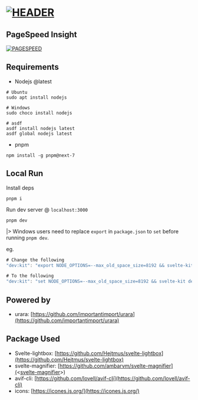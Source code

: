 # [<img style="float:middle" width="auto" alt="HEADER" src="https://raw.githubusercontent.com/gist/kwchang0831/f8a0fbde08b5cd6204438a90e222743e/raw/metrics.repository.intro.svg">](#)

## PageSpeed Insight

[<img style="float:middle" width="auto" alt="PAGESPEED" src="https://raw.githubusercontent.com/gist/kwchang0831/f8a0fbde08b5cd6204438a90e222743e/raw/metrics.pagespeed.svg">](#)

## Requirements

- Nodejs @latest

```shell
# Ubuntu
sudo apt install nodejs

# Windows
sudo choco install nodejs

# asdf
asdf install nodejs latest
asdf global nodejs latest
```

- pnpm

```shell
npm install -g pnpm@next-7
```

## Local Run

Install deps

```shell
pnpm i
```

Run dev server @ `localhost:3000`

```shell
pnpm dev
```

|> Windows users need to replace `export` in `package.json` to `set` before running `pnpm dev`.

eg.

```js
# Change the following
"dev:kit": "export NODE_OPTIONS=--max_old_space_size=8192 && svelte-kit dev --host",

# To the following
"dev:kit": "set NODE_OPTIONS=--max_old_space_size=8192 && svelte-kit dev --host",
```

## Powered by

- urara: [https://github.com/importantimport/urara](https://github.com/importantimport/urara)

## Package Used

- Svelte-lightbox: [https://github.com/Hejtmus/svelte-lightbox](https://github.com/Hejtmus/svelte-lightbox)
- svelte-magnifier: [https://github.com/ambarvm/svelte-magnifier](<[svelte-magnifier](https://github.com/ambarvm/svelte-magnifier)>)
- avif-cli: [https://github.com/lovell/avif-cli](https://github.com/lovell/avif-cli)
- icons: [https://icones.js.org/](https://icones.js.org/)
